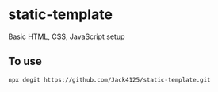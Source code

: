 # static-template

Basic HTML, CSS, JavaScript setup

## To use

`npx degit https://github.com/Jack4125/static-template.git`
